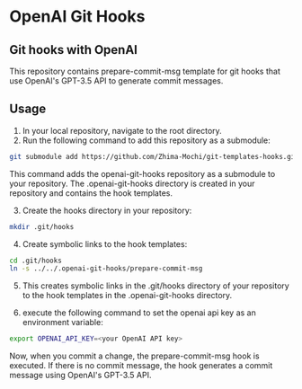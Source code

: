 #  OpenAI Git Hooks
## Git hooks with OpenAI

This repository contains prepare-commit-msg template for git hooks that use OpenAI's GPT-3.5 API to generate commit messages.

## Usage
1. In your local repository, navigate to the root directory.
2. Run the following command to add this repository as a submodule:

```bash
git submodule add https://github.com/Zhima-Mochi/git-templates-hooks.git .openai-git-hooks
```
This command adds the openai-git-hooks repository as a submodule to your repository. The .openai-git-hooks directory is created in your repository and contains the hook templates.

3. Create the hooks directory in your repository:
```bash
mkdir .git/hooks
```

4. Create symbolic links to the hook templates:

```bash
cd .git/hooks
ln -s ../../.openai-git-hooks/prepare-commit-msg
```

5. This creates symbolic links in the .git/hooks directory of your repository to the hook templates in the .openai-git-hooks directory.

6. execute the following command to set the openai api key as an environment variable:

```bash
export OPENAI_API_KEY=<your OpenAI API key>
```

Now, when you commit a change, the prepare-commit-msg hook is executed. If there is no commit message, the hook generates a commit message using OpenAI's GPT-3.5 API.